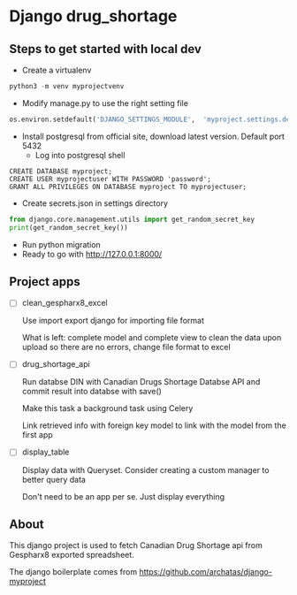 # Django drug_shortage

## Steps to get started with local dev
* Create a virtualenv
```python
python3 -m venv myprojectvenv
```

* Modify manage.py to use the right setting file
```python
os.environ.setdefault('DJANGO_SETTINGS_MODULE',  'myproject.settings.dev')
```

* Install postgresql from official site, download latest version. Default port 5432
    * Log into postgresql shell 
```
CREATE DATABASE myproject;
CREATE USER myprojectuser WITH PASSWORD 'password';
GRANT ALL PRIVILEGES ON DATABASE myproject TO myprojectuser;
```
* Create secrets.json in settings directory
```python
from django.core.management.utils import get_random_secret_key
print(get_random_secret_key())
```

* Run python migration
* Ready to go with http://127.0.0.1:8000/

## Project apps
- [ ] clean_gespharx8_excel

    Use import export django for importing file format

    What is left: complete model and complete view to clean the data upon upload so there are no errors, change file format to excel

- [ ] drug_shortage_api

    Run databse DIN with Canadian Drugs Shortage Databse API and commit result into databse with save()

    Make this task a background task using Celery

    Link retrieved info with foreign key model to link with the model from the first app

- [ ] display_table

    Display data with Queryset. Consider creating a custom manager to better query data

    Don't need to be an app per se. Just display everything

## About
This django project is used to fetch Canadian Drug Shortage api from Gespharx8 exported spreadsheet. 

The django boilerplate comes from https://github.com/archatas/django-myproject